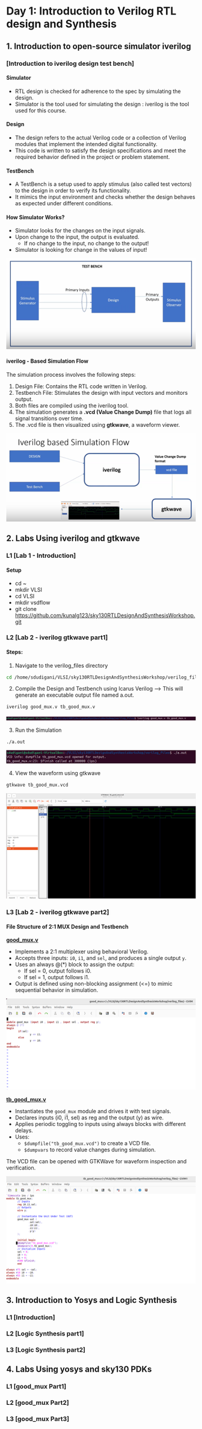 # Day 1: Introduction to Verilog RTL design and Synthesis

## 1. Introduction to open-source simulator iverilog

### [Introduction to iverilog design test bench]

#### Simulator
- RTL design is checked for adherence to the spec by simulating the design.
- Simulator is the tool used for simulating the design : iverilog is the tool used for this course.

#### Design
- The design refers to the actual Verilog code or a collection of Verilog modules that implement the intended digital functionality.
- This code is written to satisfy the design specifications and meet the required behavior defined in the project or problem statement.

#### TestBench
- A TestBench is a setup used to apply stimulus (also called test vectors) to the design in order to verify its functionality.
- It mimics the input environment and checks whether the design behaves as expected under different conditions.

#### How Simulator Works?
- Simulator looks for the changes on the input signals.
- Upon change to the input, the output is evaluated.
   - If no change to the input, no change to the output!
- Simulator is looking for change in the values of input!

![Alt Text](images/Test_Bench.png)

#### iverilog - Based Simulation Flow
The simulation process involves the following steps:
  1. Design File: Contains the RTL code written in Verilog.
  2. Testbench File: Stimulates the design with input vectors and monitors output.
  3. Both files are compiled using the iverilog tool.
  4. The simulation generates a <strong> .vcd (Value Change Dump)</strong> file that logs all signal transitions over time.
  5. The .vcd file is then visualized using <strong> gtkwave</strong>, a waveform viewer.

![Alt Text](images/iverilog_based_simulation_flow.png)

## 2. Labs Using iverilog and gtkwave

### L1 [Lab 1 - Introduction]
#### Setup
- cd ~
- mkdir VLSI
- cd VLSI
- mkdir vsdflow
- git clone https://github.com/kunalg123/sky130RTLDesignAndSynthesisWorkshop.git

### L2 [Lab 2 - iverilog gtkwave part1]
#### Steps:
1. Navigate to the verilog_files directory
```bash
cd /home/sdudigani/VLSI/sky130RTLDesignAndSynthesisWorkshop/verilog_files
```

2. Compile the Design and Testbench using Icarus Verilog --> This will generate an executable output file named a.out.
```bash
iverilog good_mux.v tb_good_mux.v
```
![Alt Text](images/passing_rtl_tb_iverilog_simulator.png)

3. Run the Simulation
```bash
./a.out
```
![Alt Text](images/vcd_file_generation.png)

4. View the waveform using gtkwave
```bash
gtkwave tb_good_mux.vcd
```
![Alt Text](images/gtkwave_simulator.png)


### L3 [Lab 2 - iverilog gtkwave part2]
#### File Structure of 2:1 MUX Design and Testbench
<strong> <ins> good_mux.v</ins> </strong>
- Implements a 2:1 multiplexer using behavioral Verilog.
- Accepts three inputs: ```i0```, ```i1```, and ```sel```, and produces a single output ```y```.
- Uses an always @(*) block to assign the output:
   - If sel = 0, output follows i0.
   - If sel = 1, output follows i1.
- Output is defined using non-blocking assignment (<=) to mimic sequential behavior in simulation.

![Alt Text](images/good_mux.png)

<strong> <ins> tb_good_mux.v</ins> </strong>
- Instantiates the ``` good_mux ``` module and drives it with test signals.
- Declares inputs (i0, i1, sel) as reg and the output (y) as wire.
- Applies periodic toggling to inputs using always blocks with different delays.
- Uses:
   - ```$dumpfile("tb_good_mux.vcd")``` to create a VCD file.
   - ```$dumpvars``` to record value changes during simulation.

The VCD file can be opened with GTKWave for waveform inspection and verification.

![Alt Text](images/tb_good_mux.png)

 
## 3. Introduction to Yosys and Logic Synthesis
### L1 [Introduction]

### L2 [Logic Synthesis part1]

### L3 [Logic Synthesis part2]

## 4. Labs Using yosys and sky130 PDKs
### L1 [good_mux Part1]

### L2 [good_mux Part2]

### L3 [good_mux Part3]





